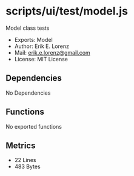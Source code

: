 # scripts/ui/test/model.js


Model class tests

* Exports: Model
* Author: Erik E. Lorenz 
* Mail: <erik.e.lorenz@gmail.com>
* License: MIT License


## Dependencies

No Dependencies

## Functions

No exported functions

## Metrics

* 22 Lines
* 483 Bytes

